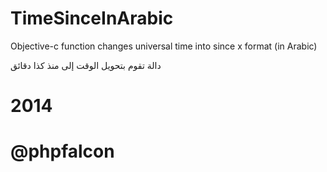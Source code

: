 # TimeSinceInArabic
Objective-c function changes universal time into since x format (in Arabic)

دالة تقوم بتحويل الوقت إلى منذ كذا دقائق 



# 2014
# @phpfalcon

